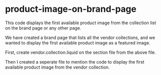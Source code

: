 # product-image-on-brand-page
This code displays the first available product image from the collection list on the brand page or any other page.

We have created a brand page that lists all the vendor collections, and we wanted to display the first available product image as a featured image. 

First, create vendor.collection.liquid on the section file from the above file. 

Then I created a seperate file to mention the code to display the first available product image from the vendor collection. 



